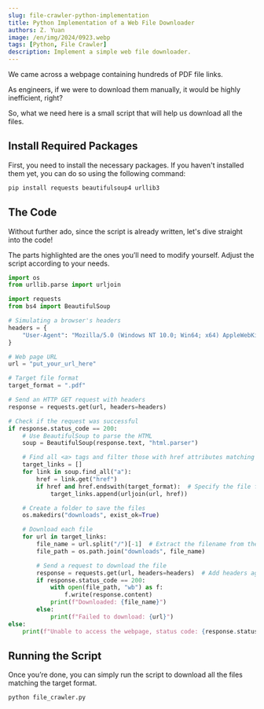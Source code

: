 ```yaml
---
slug: file-crawler-python-implementation
title: Python Implementation of a Web File Downloader
authors: Z. Yuan
image: /en/img/2024/0923.webp
tags: [Python, File Crawler]
description: Implement a simple web file downloader.
---
```


We came across a webpage containing hundreds of PDF file links.

As engineers, if we were to download them manually, it would be highly inefficient, right?

So, what we need here is a small script that will help us download all the files.

<!-- truncate -->

## Install Required Packages

First, you need to install the necessary packages. If you haven't installed them yet, you can do so using the following command:

```bash
pip install requests beautifulsoup4 urllib3
```

## The Code

Without further ado, since the script is already written, let's dive straight into the code!

The parts highlighted are the ones you’ll need to modify yourself. Adjust the script according to your needs.

```python {13,16} title="file_crawler.py"
import os
from urllib.parse import urljoin

import requests
from bs4 import BeautifulSoup

# Simulating a browser's headers
headers = {
    "User-Agent": "Mozilla/5.0 (Windows NT 10.0; Win64; x64) AppleWebKit/537.36 (KHTML, like Gecko) Chrome/92.0.4515.107 Safari/537.36"
}

# Web page URL
url = "put_your_url_here"

# Target file format
target_format = ".pdf"

# Send an HTTP GET request with headers
response = requests.get(url, headers=headers)

# Check if the request was successful
if response.status_code == 200:
    # Use BeautifulSoup to parse the HTML
    soup = BeautifulSoup(response.text, "html.parser")

    # Find all <a> tags and filter those with href attributes matching the target format
    target_links = []
    for link in soup.find_all("a"):
        href = link.get("href")
        if href and href.endswith(target_format):  # Specify the file format you want to download
            target_links.append(urljoin(url, href))

    # Create a folder to save the files
    os.makedirs("downloads", exist_ok=True)

    # Download each file
    for url in target_links:
        file_name = url.split("/")[-1]  # Extract the filename from the URL
        file_path = os.path.join("downloads", file_name)

        # Send a request to download the file
        response = requests.get(url, headers=headers)  # Add headers again
        if response.status_code == 200:
            with open(file_path, "wb") as f:
                f.write(response.content)
            print(f"Downloaded: {file_name}")
        else:
            print(f"Failed to download: {url}")
else:
    print(f"Unable to access the webpage, status code: {response.status_code}")
```

## Running the Script

Once you’re done, you can simply run the script to download all the files matching the target format.

```bash
python file_crawler.py
```
